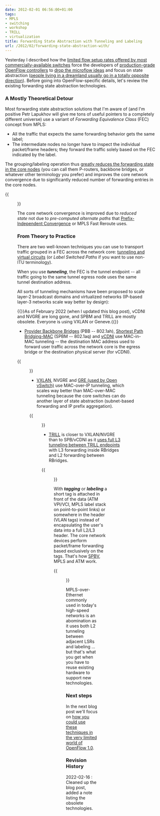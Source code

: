```yaml
---
date: 2012-02-01 06:56:00+01:00
tags:
- MPLS
- switching
- workshop
- TRILL
- virtualization
title: Forwarding State Abstraction with Tunneling and Labeling
url: /2012/02/forwarding-state-abstraction-with/
---
```

Yesterday I described how the [limited flow setup rates offered by most commercially-available switches](/2012/01/fib-update-challenges-in-openflow/) force the developers of [production-grade OpenFlow controllers](http://www.necam.com/pflow/) to [drop the microflow ideas](http://www.cmlab.csie.ntu.edu.tw/~kenneth/qing2011/paper/6.pdf) and focus on state abstraction ([people living in a dreamland usually go in a totally opposite direction](/2011/10/openflow-and-state-explosion/)). Before going into OpenFlow-specific details, let's review the existing forwarding state abstraction technologies.
<!--more-->
### A Mostly Theoretical Detour

Most forwarding state abstraction solutions that I'm aware of (and I'm positive Petr Lapukhov will give me tons of useful pointers to a completely different universe) use a variant of *Forwarding Equivalence Class* (FEC) concept from MPLS:

-   All the traffic that expects the same forwarding behavior gets the same label;
-   The intermediate nodes no longer have to inspect the individual packet/frame headers; they forward the traffic solely based on the FEC indicated by the label.

The grouping/labeling operation thus [greatly reduces the forwarding state in the core nodes](/2012/01/bgp-free-service-provider-core-in/) (you can call them P-routers, backbone bridges, or whatever other terminology you prefer) and improves the core network convergence due to significantly reduced number of forwarding entries in the core nodes.

{{<figure src="/2012/02/s1600-MPLS_Forwarding.png" caption="MPLS forwarding diagram from the [Enterprise MPLS/VPN Deployment webinar](http://www.ipspace.net/Enterprise_MPLS_VPN_Deployment)">}}

The core network convergence is improved due to *reduced state* not due to *pre-computed alternate paths* that [Prefix-Independent Convergence](/2012/01/prefix-independent-convergence-pic/) or MPLS Fast Reroute uses.

### From Theory to Practice

There are two well-known techniques you can use to transport traffic grouped in a FEC across the network core: [tunneling and virtual circuits](/2011/10/mpls-is-not-tunneling/) (or *Label Switched Paths* if you want to use non-ITU terminology).

When you use ***tunneling***, the FEC is the tunnel endpoint -- all traffic going to the same tunnel egress node uses the same tunnel destination address.

All sorts of tunneling mechanisms have been proposed to scale layer-2 broadcast domains and virtualized networks (IP-based layer-3 networks scale way better by design):

{{<note warn>}}As of February 2022 (when I updated this blog post), vCDNI and NVGRE are long gone, and SPBM and TRILL are mostly obsolete. Everyone is using VXLAN or Geneve.{{</note>}}

-   [Provider Backbone Bridges](http://en.wikipedia.org/wiki/IEEE_802.1ah-2008) (PBB -- 802.1ah), [Shortest Path Bridging-MAC](http://en.wikipedia.org/wiki/Shortest_Path_Bridging#Shortest_Path_Bridging-MAC_-_SPBM) (SPBM -- 802.1aq) and [vCDNI](/2011/04/vcloud-director-networking/) use MAC-in-MAC tunneling -- the destination MAC address used to forward user traffic across the network core is the egress bridge or the destination physical server (for vCDNI).

{{<figure src="/2012/02/s1600-SPBM_Forwarding.png" caption="SPBM forwarding diagram from the [Data Center 3.0 for Networking Engineers](http://www.ipspace.net/Data_Center_3.0_for_Networking_Engineers) webinar">}}

-   [VXLAN](/2011/08/finally-mac-over-ip-based-vcloud/), NVGRE and [GRE (used by Open vSwitch)](/2011/10/what-is-nicira-really-up-to/) use MAC-over-IP tunneling, which scales way better than MAC-over-MAC tunneling because the core switches can do another layer of state abstraction (subnet-based forwarding and IP prefix aggregation).

{{<figure src="/2012/02/s1600-vXLAN-Typical-Architecture.png" caption="Typical VXLAN architecture - from the [Introduction to Virtual Networking](http://www.ipspace.net/Introduction_to_Virtualized_Networking) webinar">}}

-   [TRILL](http://en.wikipedia.org/wiki/TRILL) is closer to VXLAN/NVGRE than to SPB/vCDNI as it [uses full L3 tunneling between TRILL endpoints](/2010/08/trill-and-8021aq-are-like-apples-and/) with L3 forwarding inside RBridges and L2 forwarding between RBridges.

{{<figure src="/2012/02/s1600-TRILL_Forwarding.png" caption="TRILL forwarding diagram from the [Data Center 3.0 for Networking Engineers](http://www.ipspace.net/Data_Center_3.0_for_Networking_Engineers) webinar">}}

With ***tagging*** or ***labeling*** a short tag is attached in front of the data (ATM VPI/VCI, MPLS label stack on point-to-point links) or somewhere in the header (VLAN tags) instead of encapsulating the user's data into a full L2/L3 header. The core network devices perform packet/frame forwarding based exclusively on the tags. That's how [SPBV](http://en.wikipedia.org/wiki/Shortest_Path_Bridging#Shortest_Path_Bridging-VID_-_SPBV), MPLS and ATM work.

{{<figure src="/2012/02/s1600-MPLS_Frame_Format.png" caption="MPLS-over-Ethernet frame format from the [Enterprise MPLS/VPN Deployment webinar](http://www.ipspace.net/Enterprise_MPLS_VPN_Deployment)">}}

MPLS-over-Ethernet commonly used in today's high-speed networks is an abomination as it uses both L2 tunneling between adjacent LSRs and labeling \... but that's what you get when you have to reuse existing hardware to support new technologies.

### Next steps

In the next blog post we'll focus on [how you could use these techniques in the very limited world of OpenFlow 1.0](/2012/02/virtual-circuits-in-openflow-10-world/).

### Revision History

2022-02-16
: Cleaned up the blog post, added a note listing the obsolete technologies.

